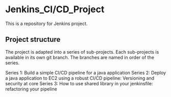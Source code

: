 # Jenkins_CI/CD_Project
This is a repository for Jenkins project.

## Project structure
The project is adapted into a series of sub-projects. Each sub-projects is available in its own git branch. The branches are named in order of the series.

Series 1: Build a simple CI/CD pipeline for a java application
Series 2: Deploy a java application to EC2 using a robust CI/CD pipeline: Versioning and security at core
Series 3: How to use shared library in your jenkinsfile: refactoring your pipeline
